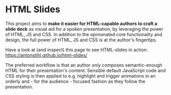# HTML Slides

This project aims to **make it easier for HTML-capable authors to craft a slide deck** as visual aid for a spoken presentation, by leveraging the power of HTML, JS and CSS. In addition to the opinionated core functionality and design, the full power of HTML, JS and CSS is at the author's fingertips.

Have a look at (and inspect) this page to see HTML-slides in action: https://antonstihl.github.io/html-slides/

The preferred workflow is that an author _only_ composes semantic-enough HTML for their presentation's content. Sensible default JavaScript code and CSS styling is then applied to e.g. highlight and trigger animations in an orderly and - for the audience - focused fashion as they follow the presentation.
